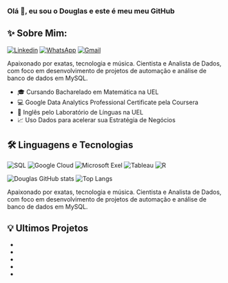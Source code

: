### Olá 👋, eu sou o Douglas e este é meu meu GitHub

## ✨ Sobre Mim:
[![Linkedin](https://img.shields.io/badge/LinkedIn-0077B5?style=for-the-badge&logo=linkedin&logoColor=white)](https://www.linkedin.com/in/dougaugsilva/)
[![WhatsApp](https://img.shields.io/badge/WhatsApp-25D366?style=for-the-badge&logo=whatsapp&logoColor=white)](https://wa.me/5543991874654) 
[![Gmail](https://img.shields.io/badge/Gmail-D14836?style=for-the-badge&logo=gmail&logoColor=white)](mailto:douglasaugustosilva323@gmail.com)

Apaixonado por exatas, tecnologia e música. Cientista e Analista de Dados, com foco em desenvolvimento de projetos de automação e análise de banco de dados em MySQL. 

- 🎓 Cursando Bacharelado em Matemática na UEL <br>
- 💻 Google Data Analytics Professional Certificate pela Coursera <br>
- 🗽 Inglês pelo Laboratório de Línguas na UEL <br>
- 📈 Uso Dados para acelerar sua Estratégia de Negócios <br>

## 🛠 Linguagens e Tecnologias
![SQL](https://img.shields.io/badge/mysql-4479A1.svg?style=for-the-badge&logo=mysql&logoColor=white)
![Google Cloud](https://img.shields.io/badge/Google_Cloud-4285F4?style=for-the-badge&logo=google-cloud&logoColor=white)
![Microsoft Exel](https://img.shields.io/badge/Microsoft_Excel-217346?style=for-the-badge&logo=microsoft-excel&logoColor=white)
![Tableau](https://img.shields.io/badge/Tableau-E97627?style=for-the-badge&logo=Tableau&logoColor=white)
![R](https://img.shields.io/badge/R-276DC3?style=for-the-badge&logo=r&logoColor=white)

![Douglas GitHub stats](https://github-readme-stats.vercel.app/api?username=DougAugSilva&show_icons=true&theme=tokyonight)
![Top Langs](https://github-readme-stats.vercel.app/api/top-langs/?username=DougAugSilva&layout=compact&theme=tokyonight)

Apaixonado por exatas, tecnologia e música. Cientista e Analista de Dados, com foco em desenvolvimento de projetos de automação e análise de banco de dados em MySQL. 

## 💡 Ultimos Projetos
-
-
-
-
-
 
